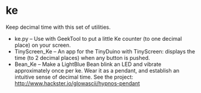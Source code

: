 # ke
Keep decimal time with this set of utilities.

* ke.py – Use with GeekTool to put a little Ke counter (to one decimal place) on your screen.  
* TinyScreen_Ke – An app for the TinyDuino with TinyScreen: displays the time (to 2 decimal places) when any button is pushed.  
* Bean_Ke – Make a LightBlue Bean blink an LED and vibrate approximately once per ke. Wear it as a pendant, and establish an intuitive sense of decimal time. See the project: http://www.hackster.io/glowascii/hypnos-pendant